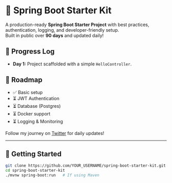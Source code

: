 # 🚀 Spring Boot Starter Kit

A production-ready **Spring Boot Starter Project** with best practices, authentication, logging, and developer-friendly setup.  
Built in public over **90 days** and updated daily!  

## 📅 Progress Log
- **Day 1:** Project scaffolded with a simple `HelloController`.  

## 🎯 Roadmap
- ✅ Basic setup  
- ⏳ JWT Authentication  
- ⏳ Database (Postgres)  
- ⏳ Docker support  
- ⏳ Logging & Monitoring  

Follow my journey on [Twitter](https://twitter.com/YOUR_HANDLE) for daily updates!  

---

## 🚀 Getting Started

```bash
git clone https://github.com/YOUR_USERNAME/spring-boot-starter-kit.git
cd spring-boot-starter-kit
./mvnw spring-boot:run   # If using Maven

